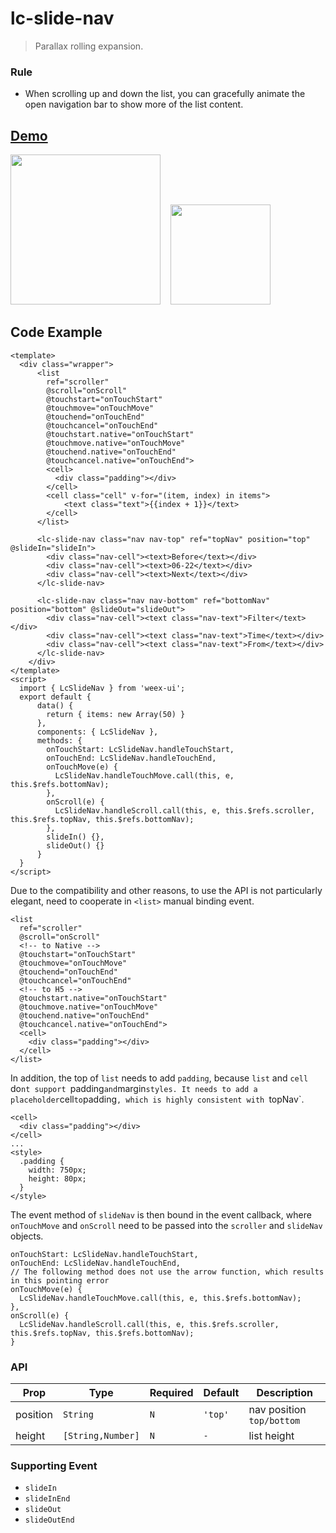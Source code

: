 # lc-slide-nav 

> Parallax rolling expansion.

### Rule
- When scrolling up and down the list, you can gracefully animate the open navigation bar to show more of the list content.


## [Demo](<https://h5.m.taobao.com/trip/lc-slide-nav/index.html?_wx_tpl=https%3A%2F%2Fh5.m.taobao.com%2Ftrip%2Flc-slide-nav%2Fdemo%2Findex.native-min.js>)

<img src="https://gw.alipayobjects.com/zos/rmsportal/ERzwXExyQcqgmXzPxGgf.gif" width="240" />&nbsp;&nbsp;&nbsp;&nbsp;<img src="https://img.alicdn.com/tfs/TB1Cg02SFXXXXc3apXXXXXXXXXX-200-200.png" width="160" />

## Code Example

```vue
<template>
  <div class="wrapper">
      <list
        ref="scroller"
        @scroll="onScroll"
        @touchstart="onTouchStart"
        @touchmove="onTouchMove"
        @touchend="onTouchEnd"
        @touchcancel="onTouchEnd"
        @touchstart.native="onTouchStart"
        @touchmove.native="onTouchMove"
        @touchend.native="onTouchEnd"
        @touchcancel.native="onTouchEnd">
        <cell>
          <div class="padding"></div>
        </cell>
        <cell class="cell" v-for="(item, index) in items">
            <text class="text">{{index + 1}}</text>
        </cell>
      </list>
  
      <lc-slide-nav class="nav nav-top" ref="topNav" position="top" @slideIn="slideIn">
        <div class="nav-cell"><text>Before</text></div>
        <div class="nav-cell"><text>06-22</text></div>
        <div class="nav-cell"><text>Next</text></div>
      </lc-slide-nav>
  
      <lc-slide-nav class="nav nav-bottom" ref="bottomNav" position="bottom" @slideOut="slideOut">
        <div class="nav-cell"><text class="nav-text">Filter</text></div>
        <div class="nav-cell"><text class="nav-text">Time</text></div>
        <div class="nav-cell"><text class="nav-text">From</text></div>
      </lc-slide-nav>
    </div>
</template>
<script>
  import { LcSlideNav } from 'weex-ui';
  export default {
      data() {
        return { items: new Array(50) }
      },
      components: { LcSlideNav },
      methods: {
        onTouchStart: LcSlideNav.handleTouchStart,
        onTouchEnd: LcSlideNav.handleTouchEnd,
        onTouchMove(e) {
          LcSlideNav.handleTouchMove.call(this, e, this.$refs.bottomNav);
        },
        onScroll(e) {
          LcSlideNav.handleScroll.call(this, e, this.$refs.scroller, this.$refs.topNav, this.$refs.bottomNav);
        },
        slideIn() {},
        slideOut() {}
      }
  }
</script>
```

Due to the compatibility and other reasons, to use the API is not particularly elegant, need to cooperate in `<list>` manual binding event.

```
<list
  ref="scroller"
  @scroll="onScroll"
  <!-- to Native -->
  @touchstart="onTouchStart"
  @touchmove="onTouchMove"
  @touchend="onTouchEnd"
  @touchcancel="onTouchEnd"
  <!-- to H5 -->
  @touchstart.native="onTouchStart"
  @touchmove.native="onTouchMove"
  @touchend.native="onTouchEnd"
  @touchcancel.native="onTouchEnd">
  <cell>
    <div class="padding"></div>
  </cell>
</list>
```

In addition, the top of `list` needs to add `padding`, because `list` and `cell` do`nt support `padding` and `margin` styles. It needs to add a placeholder `cell` to `padding`, which is highly consistent with `topNav`.

```
<cell>
  <div class="padding"></div>
</cell>
...
<style>
  .padding {
    width: 750px;
    height: 80px;
  }
</style>
```

The event method of `slideNav` is then bound in the event callback, where `onTouchMove` and `onScroll` need to be passed into the `scroller` and `slideNav` objects.

```
onTouchStart: LcSlideNav.handleTouchStart,
onTouchEnd: LcSlideNav.handleTouchEnd,
// The following method does not use the arrow function, which results in this pointing error
onTouchMove(e) {
  LcSlideNav.handleTouchMove.call(this, e, this.$refs.bottomNav);
},
onScroll(e) {
  LcSlideNav.handleScroll.call(this, e, this.$refs.scroller, this.$refs.topNav, this.$refs.bottomNav);
}
```

### API

| Prop | Type | Required | Default | Description |
|-------------|------------|--------|-----|-----|
| position | `String` |`N`| `'top'` |nav position `top/bottom` |
| height | `[String,Number]` |`N`| `-` | list height |

### Supporting Event

* `slideIn`
* `slideInEnd`
* `slideOut`
* `slideOutEnd`

